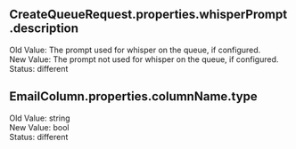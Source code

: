 ## CreateQueueRequest.properties.whisperPrompt.description 
Old Value: The prompt used for whisper on the queue, if configured. \
New Value: The prompt not used for whisper on the queue, if configured. \
Status: different

## EmailColumn.properties.columnName.type 
Old Value: string \
New Value: bool \
Status: different

